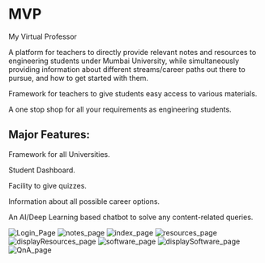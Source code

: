 # MVP
My Virtual Professor

A platform for teachers to directly provide relevant notes and resources to engineering students under Mumbai University, while simultaneously providing information about different streams/career paths out there to pursue, and how to get started with them.

Framework for teachers to give students easy access to various materials.

A one stop shop for all your requirements as engineering students.

## Major Features:
Framework for all Universities.

Student Dashboard.

Facility to give quizzes.

Information about all possible career options.

An AI/Deep Learning based chatbot to solve any content-related queries.

![Login_Page](https://github.com/millonigada/MVP/assets/55308066/808f2dd2-a349-47b7-a85e-09b67f02ae57)
![notes_page](https://github.com/millonigada/MVP/assets/55308066/8efdee51-55f2-4bd1-8762-c04701484b8a)
![index_page](https://github.com/millonigada/MVP/assets/55308066/ce96ed2b-6cb5-4484-8b37-50d3911de831)
![resources_page](https://github.com/millonigada/MVP/assets/55308066/60fcb299-110a-4054-904c-f2eb9e720892)
![displayResources_page](https://github.com/millonigada/MVP/assets/55308066/1a0befbe-fbd4-4a35-bd90-a708af1c5abc)
![software_page](https://github.com/millonigada/MVP/assets/55308066/b56e301f-56ec-41cc-9afe-1d54a4d915bb)
![displaySoftware_page](https://github.com/millonigada/MVP/assets/55308066/a56f637b-9a2d-481f-92b2-e79f474aa77d)
![QnA_page](https://github.com/millonigada/MVP/assets/55308066/93838733-2485-4863-a4ba-73a49c0454a9)
